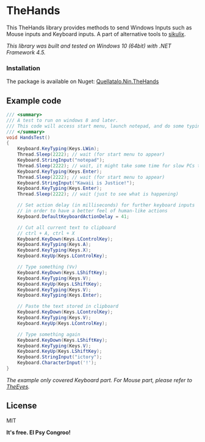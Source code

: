 # TheHands

This TheHands library provides methods to send Windows Inputs such as Mouse inputs and Keyboard inputs. A part of alternative tools to [sikulix](http://sikulix.com/).

_This library was built and tested on Windows 10 (64bit) with .NET Framework 4.5._

### Installation

The package is available on Nuget: [Quellatalo.Nin.TheHands](https://www.nuget.org/packages/Quellatalo.Nin.TheHands/)

## Example code

```cs
/// <summary>
/// A test to run on windows 8 and later.
/// This code will access start menu, launch notepad, and do some typing actions
/// </summary>
void HandsTest()
{
    Keyboard.KeyTyping(Keys.LWin);
    Thread.Sleep(2222); // wait (for start menu to appear)
    Keyboard.StringInput("notepad");
    Thread.Sleep(2222); // wait, it might take some time for slow PCs to find the program
    Keyboard.KeyTyping(Keys.Enter);
    Thread.Sleep(2222); // wait (for start menu to appear)
    Keyboard.StringInput("Kawaii is Justice!");
    Keyboard.KeyTyping(Keys.Enter);
    Thread.Sleep(2222); // wait (just to see what is happening)

    // Set action delay (in milliseconds) for further keyboard inputs
    // in order to have a better feel of human-like actions
    Keyboard.DefaultKeyboardActionDelay = 41;

    // Cut all current text to clipboard
    // ctrl + A, ctrl + X
    Keyboard.KeyDown(Keys.LControlKey);
    Keyboard.KeyTyping(Keys.A);
    Keyboard.KeyTyping(Keys.X);
    Keyboard.KeyUp(Keys.LControlKey);

    // Type something (Vv)
    Keyboard.KeyDown(Keys.LShiftKey);
    Keyboard.KeyTyping(Keys.V);
    Keyboard.KeyUp(Keys.LShiftKey);
    Keyboard.KeyTyping(Keys.V);
    Keyboard.KeyTyping(Keys.Enter);

    // Paste the text stored in clipboard
    Keyboard.KeyDown(Keys.LControlKey);
    Keyboard.KeyTyping(Keys.V);
    Keyboard.KeyUp(Keys.LControlKey);

    // Type something again
    Keyboard.KeyDown(Keys.LShiftKey);
    Keyboard.KeyTyping(Keys.V);
    Keyboard.KeyUp(Keys.LShiftKey);
    Keyboard.StringInput("ictory");
    Keyboard.CharacterInput('!');
}
```
_The example only covered Keyboard part. For Mouse part, please refer to [TheEyes](https://github.com/quellatalo/TheEyes)._

License
----

MIT


**It's free. El Psy Congroo!**
